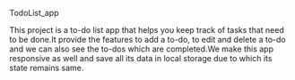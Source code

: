 TodoList_app


This project is a to-do list app that helps you keep track of tasks that need to be done.It provide the features to add a
to-do, to edit and delete a to-do and we can also see the to-dos which are completed.We make this app responsive as well
and save all its data in local storage due to which its state remains same.
